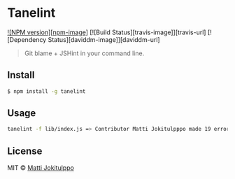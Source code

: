 # Tanelint 

[![NPM version][npm-image]][npm-url] [![Build Status][travis-image]][travis-url] [![Dependency Status][daviddm-image]][daviddm-url]
> Git blame + JSHint in your command line.


## Install

```sh
$ npm install -g tanelint
```


## Usage

```sh
tanelint -f lib/index.js => Contributor Matti Jokitulpppo made 19 errors!
```

## License

MIT © [Matti Jokitulppo](http://mattij.com)


[npm-url]: https://npmjs.org/package/tanelint
